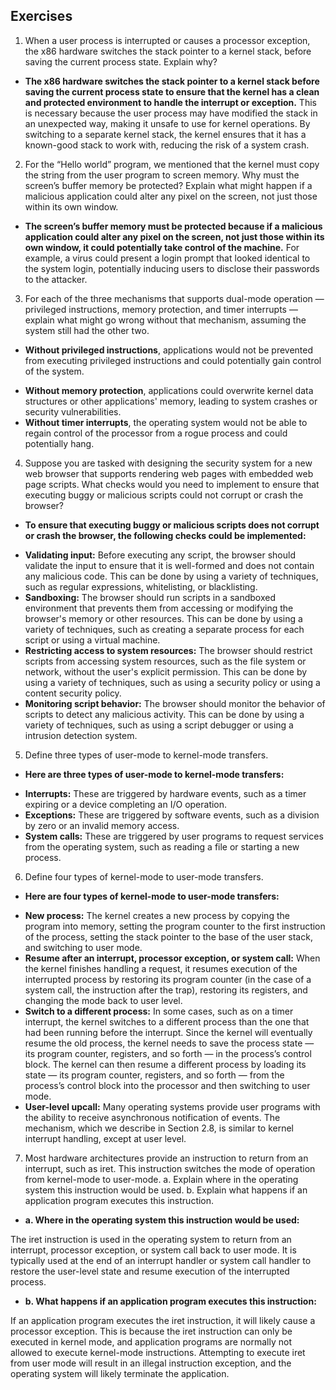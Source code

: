 ## Exercises
1. When a user process is interrupted or causes a processor exception, the x86
hardware switches the stack pointer to a kernel stack, before saving the current
process state. Explain why?

- **The x86 hardware switches the stack pointer to a kernel stack before saving the current process state to ensure that the kernel has a clean and protected environment to handle the interrupt or exception.**
  This is necessary because the user process may have modified the stack in an unexpected way, making it unsafe to use for kernel operations. By switching to a separate kernel stack, the kernel ensures that it has a known-good stack to work with, reducing the risk of a system crash.

2. For the “Hello world” program, we mentioned that the kernel must copy the string from the user program to screen memory. Why must the screen’s buffer memory be protected? Explain what might happen if a malicious application could alter any pixel on the screen, not just those within its own window.
- **The screen’s buffer memory must be protected because if a malicious application could alter any pixel on the screen, not just those within its own window, it could potentially take control of the machine.** For example, a virus could present a login prompt that looked identical to the system login, potentially inducing users to disclose their passwords to the attacker.

3. For each of the three mechanisms that supports dual-mode operation — privileged instructions, memory protection, and timer interrupts — explain what might go wrong without that mechanism, assuming the system still had the other two.
- **Without privileged instructions**, applications would not be prevented from executing privileged instructions and could potentially gain control of the system.
* **Without memory protection**, applications could overwrite kernel data structures or other applications' memory, leading to system crashes or security vulnerabilities.
* **Without timer interrupts**, the operating system would not be able to regain control of the processor from a rogue process and could potentially hang.

4. Suppose you are tasked with designing the security system for a new web browser that supports rendering web pages with embedded web page scripts. What checks would you need to implement to ensure that executing buggy or malicious scripts could not corrupt or crash the browser?
- **To ensure that executing buggy or malicious scripts does not corrupt or crash the browser, the following checks could be implemented:**
* **Validating input:** Before executing any script, the browser should validate the input to ensure that it is well-formed and does not contain any malicious code. This can be done by using a variety of techniques, such as regular expressions, whitelisting, or blacklisting.
* **Sandboxing:** The browser should run scripts in a sandboxed environment that prevents them from accessing or modifying the browser's memory or other resources. This can be done by using a variety of techniques, such as creating a separate process for each script or using a virtual machine.
* **Restricting access to system resources:** The browser should restrict scripts from accessing system resources, such as the file system or network, without the user's explicit permission. This can be done by using a variety of techniques, such as using a security policy or using a content security policy.
* **Monitoring script behavior:** The browser should monitor the behavior of scripts to detect any malicious activity. This can be done by using a variety of techniques, such as using a script debugger or using a intrusion detection system.
  
5. Define three types of user-mode to kernel-mode transfers.
- **Here are three types of user-mode to kernel-mode transfers:**

* **Interrupts:** These are triggered by hardware events, such as a timer expiring or a device completing an I/O operation.
* **Exceptions:** These are triggered by software events, such as a division by zero or an invalid memory access.
* **System calls:** These are triggered by user programs to request services from the operating system, such as reading a file or starting a new process.
  
6. Define four types of kernel-mode to user-mode transfers.
- **Here are four types of kernel-mode to user-mode transfers:**

* **New process:** The kernel creates a new process by copying the program into memory, setting the program counter to the first instruction of the process, setting the stack pointer to the base of the user stack, and switching to user mode.
* **Resume after an interrupt, processor exception, or system call:** When the kernel finishes handling a request, it resumes execution of the interrupted process by restoring its program counter (in the case of a system call, the instruction after the trap), restoring its registers, and changing the  mode back to user level.
* **Switch to a different process:** In some cases, such as on a timer interrupt, the kernel switches to a different process than the one that had been running before the interrupt. Since the kernel will eventually resume the old process, the kernel needs to save the process state — its program counter, registers, and so forth — in the process’s control block. The kernel can then resume a different process by loading its state — its program counter, registers, and so forth — from the process’s control block into the processor and then switching to user mode.
* **User-level upcall:** Many operating systems provide user programs with the ability to receive asynchronous notification of events. The mechanism, which we describe in Section 2.8, is similar to kernel interrupt handling, except at user level.

7. Most hardware architectures provide an instruction to return from an interrupt, such as iret. This instruction switches the mode of operation from kernel-mode to user-mode.
  a. Explain where in the operating system this instruction would be used.
  b. Explain what happens if an application program executes this instruction.
- **a. Where in the operating system this instruction would be used:**
 
The iret instruction is used in the operating system to return from an interrupt, processor exception, or system call back to user mode. It is typically used at the end of an interrupt handler or system call handler to restore the user-level state and resume execution of the interrupted process.

- **b. What happens if an application program executes this instruction:**

If an application program executes the iret instruction, it will likely cause a processor exception. This is because the iret instruction can only be executed in kernel mode, and application programs are normally not allowed to execute kernel-mode instructions. Attempting to execute iret from user mode will result in an illegal instruction exception, and the operating system will likely terminate the application.
